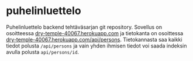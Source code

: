 # puhelinluettelo

Puhelinluettelo backend tehtäväsarjan git repository.
Sovellus on osoitteessa [dry-temple-40067.herokuapp.com](https://dry-temple-40067.herokuapp.com/) ja tietokanta on osoittessa [dry-temple-40067.herokuapp.com/api/persons](https://dry-temple-40067.herokuapp.com/api/persons).
Tietokannasta saa kaikki tiedot polusta `/api/persons` ja vain yhden ihmisen tiedot voi saada indeksin avulla polusta `api/persons/id`.
